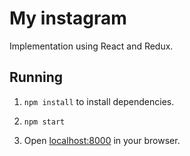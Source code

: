 # My instagram

Implementation using React and Redux.

## Running

1. `npm install` to install dependencies. 

2. `npm start` 

3. Open <localhost:8000> in your browser.
